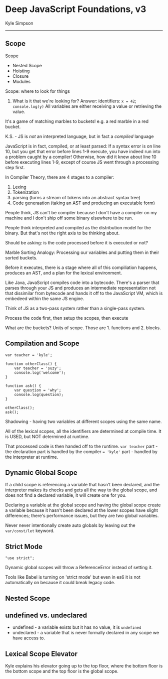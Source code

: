 # Deep JavaScript Foundations, v3
Kyle Simpson
___
## Scope

Scope
* Nested Scope
* Hoisting
* Closure
* Modules

Scope: where to look for things
1. What is it that we're looking for? Answer: identifiers:
`x = 42`;
`console.log(y)`
All variables are either receiving a value or retrieving the value.

It's a game of matching marbles to buckets! e.g. a red marble in a red bucket.

K.S. - JS is *not* an interpreted language, but in fact a *compiled* language

JavaScript is in fact, compiled, or at least parsed:
If a syntax error is on line 10, but you get that error before lines 1-9 execute, you have indeed run into a problem caught by a compiler! Otherwise, how did it knew about line 10 before executing lines 1-9, except of course JS went through a processing step first.

In Compiler Theory, there are 4 stages to a compiler:
1. Lexing 
2. Tokenization
3. parsing (turns a stream of tokens into an abstract syntax tree)
4. Code generaation (taking an AST and producing an executable form)

People think, JS can't be compiler because I don't have a compiler on my machine and I don't ship off some binary elsewhere to be run.

People think interpreted and compiled as the distribution model for the binary. But that's not the right axis to be thinking about.

Should be asking: is the code processed before it is executed or not?

Marble Sorting Analogy:
Processing our variables and putting them in their sorted buckets.

Before it executes, there is a stage where all of this compiliation happens, produces an AST, and a plan for the lexical environment.

Like Java, JavaScript compiles code into a bytecode.
There's a parser that parses through your JS and produces an intermediate representation not that dissimilar from bytecode and hands it off to the JavaScript VM, which is embedeed within the same JS engine.

Think of JS as a two-pass system rather than a single-pass system.

Process the code first, then setup the scopes, then execute

What are the buckets? Units of scope. Those are 1. functions and 2. blocks.

## Compilation and Scope

```
var teacher = 'kyle';

function otherClass() {
    var teacher = 'suzy';
    console.log('welcome');
}

function ask() {
    var question = 'why';
    console.log(question);
}

otherClass();
ask();

```

Shadowing - having two variables at different scopes using the same name.

All of the lexical scopes, all the identifiers are determined at compile time.
It is USED, but NOT determined at runtime.

That processed code is then handed off to the runtime.
`var teacher` part - the declaration part is handled by the compiler
`= 'kyle'` part - handled by the interpreter at runtime.

## Dynamic Global Scope

If a child scope is referencing a variable that hasn't been declared, and the interpreter makes its checks and gets all the way to the global scope, and does not find a declared variable, it will create one for you.

Declaring a variable at the global scope and having the global scope create a variable because it hasn't been declared at the lower scopes have slight differences; there's performance issues, but they are two global variables.

Never never intentionally create auto globals by leaving out the `var/const/let` keyword.

## Strict Mode

`"use strict";`

Dynamic global scopes will throw a ReferenceError instead of setting it.

Tools like Babel is turning on 'strict mode' but even in es6 it is not automatically on because it could break legacy code.

## Nested Scope

## undefined vs. undeclared
* undefined - a variable exists but it has no value, it is `undefined`
* undeclared - a variable that is never formally declared in any scope we have access to.

## Lexical Scope Elevator

Kyle explains his elevator going up to the top floor, where the bottom floor is the bottom scope and the top floor is the global scope.

